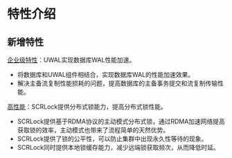 # 特性介绍<a name="ZH-CN_TOPIC_0000001618655714"></a>

## 新增特性<a name="section1816474573711"></a>

[企业级特性](https://idp.huawei.com/idp-designer-war/design?op=edit&locate=newMode/EDIT/203370700883/ZH-CN_BOOKMAP_0000001673447609/ZH-CN_TOPIC_0000001687210125/2.1.1)：UWAL实现数据库WAL性能加速。

-   将数据库和UWAL组件相结合，实现数据库WAL的性能加速效果。
-   解决主备流复制性能损耗的问题，提高数据库的主备事务提交和流复制传输性能。

[高性能](https://idp.huawei.com/idp-designer-war/design?op=edit&locate=newMode/EDIT/203370700883/ZH-CN_BOOKMAP_0000001673447609/ZH-CN_TOPIC_0000001721808553/2.1.2)：SCRLock提供分布式锁能力，提高分布式锁性能。

-   SCRLock提供基于RDMA协议的主动模式分布式锁，通过RDMA加速网络提高获取锁的效率，主动模式也带来了流程简单的天然优势。
-   SCRLock提供了锁的公平性，可以防止集群中出现永久性等待的现象。
-   SCRLock同时提供本地锁缓存能力，减少远端锁获取频次，从而降低时延。

